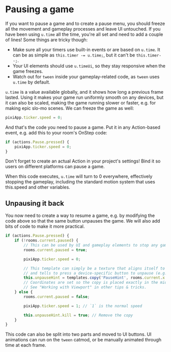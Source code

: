 # Pausing a game

If you want to pause a game and to create a pause menu, you should freeze all the movement and gameplay processes and leave UI untouched. If you have been using `u.time` all the time, you're all set and need to add a couple of lines! Some things are tricky though:

* Make sure all your timers use built-in events or are based on `u.time`. It can be as simple as `this.timer -= u.time;`, but it can't be `this.timer--;`.
* Your UI elements should use `u.timeUi`, so they stay responsive when the game freezes.
* Watch out for `tween` inside your gameplay-related code, as `tween` uses `u.time` by default.

`u.time` is a value available globally, and it shows how long a previous frame lasted. Using it makes your game run uniformly smooth on any devices, but it can also be scaled, making the game running slower or faster, e.g. for making epic slo-mo scenes. We can freeze the game as well:

```js
pixiApp.ticker.speed = 0;
```

And that's the code you need to pause a game. Put it in any Action-based event, e.g. add this to your room's OnStep code:

```js
if (actions.Pause.pressed) {
    pixiApp.ticker.speed = 0;
}
```

Don't forget to create an actual Action in your project's settings! Bind it so users on different platforms can pause a game.

When this code executes, `u.time` will turn to 0 everywhere, effectively stopping the gameplay, including the standard motion system that uses this.speed and other variables.

## Unpausing it back

You now need to create a way to resume a game, e.g. by modifying the code above so that the same button unpauses the game. We will also add bits of code to make it more practical.

```js
if (actions.Pause.pressed) {
    if (!rooms.current.paused) {
        // This can be used by UI and gameplay elements to stop any gameplay actions that are not tied to u.time
        rooms.current.paused = true;

        pixiApp.ticker.speed = 0;

        // This template can simply be a texture that aligns itself to the view
        // and tells to press a device-specific button to unpause (e.g. "Press Escape to unpause" for desktop keyboards).
        this.unpauseHint = templates.copy('PauseHint', rooms.current.x + camera.width / 2, rooms.current.y + camera.height / 2);
        // Coordinates are set so the copy is placed exactly in the middle of a player's screen.
        // See "Working with Viewport" in other tips & tricks.
    } else {
        rooms.current.paused = false;

        pixiApp.ticker.speed = 1; // `1` is the normal speed

        this.unpauseHint.kill = true; // Remove the copy
    }
}
```

This code can also be split into two parts and moved to UI buttons. UI animations can run on the `tween` catmod, or be manually animated through time at each frame.
